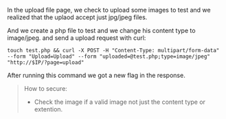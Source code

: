 In the upload file page, we check to upload some images to test and we realized that the uplaod accept just jpg/jpeg files.

And we create a php file to test and we change his content type to image/jpeg. and send a upload request with curl:

```
touch test.php && curl -X POST -H "Content-Type: multipart/form-data" --form "Upload=Upload" --form "uploaded=@test.php;type=image/jpeg" "http://$IP/?page=upload"
```

After running this command we got a new flag in the response.

> How to secure:
>
> - Check the image if a valid image not just the content type or extention.
